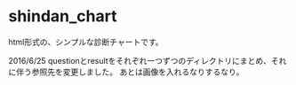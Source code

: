 # shindan_chart
html形式の、シンプルな診断チャートです。

2016/6/25
questionとresultをそれぞれ一つずつのディレクトリにまとめ、それに伴う参照先を変更しました。
あとは画像を入れるなりするなり。